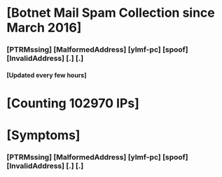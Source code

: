 # [Botnet Mail Spam Collection since March 2016]
### [PTRMssing] [MalformedAddress] [ylmf-pc] [spoof] [InvalidAddress] [.] [.]
#### [Updated every few hours]

# [Counting 102970 IPs]

# [Symptoms] 
###   [PTRMssing] [MalformedAddress] [ylmf-pc] [spoof] [InvalidAddress] [.] [.]
